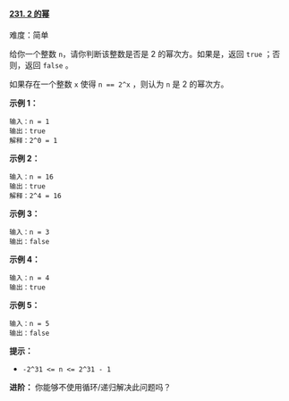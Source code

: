 ﻿#### [231\. 2 的幂](https://leetcode.cn/problems/power-of-two/)

难度：简单

给你一个整数 `n`，请你判断该整数是否是 2 的幂次方。如果是，返回 `true` ；否则，返回 `false` 。

如果存在一个整数 `x` 使得 `n == 2^x` ，则认为 `n` 是 2 的幂次方。

**示例 1：**

```
输入：n = 1
输出：true
解释：2^0 = 1
```

**示例 2：**

```
输入：n = 16
输出：true
解释：2^4 = 16
```

**示例 3：**

```
输入：n = 3
输出：false
```

**示例 4：**

```
输入：n = 4
输出：true
```

**示例 5：**

```
输入：n = 5
输出：false
```

**提示：**

-   `-2^31 <= n <= 2^31 - 1`

**进阶：** 你能够不使用循环/递归解决此问题吗？
